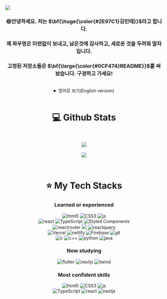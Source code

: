 ![](https://gh-hits.nomadcoders.workers.dev/view?username=mintae1117)

<div align="center">
  
### 😄안녕하세요. 저는 $\bf{\huge{\color{#2E97C1}김민태}}$라고 합니다.
### 제 좌우명은 미련없이 보내고, 남은것에 감사하고, 새로운 것을 두려워 말자 입니다.
### 고정된 저장소들은 $\bf{\large{\color{#0CF474}README}}$를 써놨습니다. 구경하고 가세요!

<br>

<details>
    <summary>영어로 보기(English version)</summary>

<!-- summary 아래 한칸 공백 두고 내용 삽입 -->
### 😄Hello. My name is $\bf{\huge{\color{#2E97C1}mintaeKim}}$.
### My motto is "Let go without hesitation, be grateful for what's left, and don't be afraid of new things".
### The pinned repositories got $\bf{\large{\color{#0CF474}README}}$ for each of them. Feel free to look around!

</details>

<br>

</div>

<div align="center">

# 💻 Github Stats
<br>
  
![](https://github-readme-stats.vercel.app/api?username=mintae1117&theme=blue-green)
<br><br>
![](https://github-readme-stats.vercel.app/api/top-langs/?username=mintae1117&theme=blue-green)  

</div>

<div align="center">
<br>

# ⭐️ My Tech Stacks

<h3>Learned or experienced</h3>

![html5](https://img.shields.io/badge/HTML5-E34F26?style=for-the-badge&logo=html5&logoColor=white)
![CSS3](https://img.shields.io/badge/css3-%231572B6.svg?style=for-the-badge&logo=css3&logoColor=white)
![js](https://img.shields.io/badge/JavaScript-F7DF1E?style=for-the-badge&logo=JavaScript&logoColor=white)<br>
![react](https://img.shields.io/badge/React-20232A?style=for-the-badge&logo=react&logoColor=61DAFB)
![TypeScript](https://img.shields.io/badge/typescript-%23007ACC.svg?style=for-the-badge&logo=typescript&logoColor=white)
![Styled Components](https://img.shields.io/badge/styled--components-DB7093?style=for-the-badge&logo=styled-components&logoColor=white)<br>
![reactrouter](https://img.shields.io/badge/React_Router-CA4245?style=for-the-badge&logo=react-router&logoColor=white)
<img src="https://img.shields.io/badge/recoil-3578E5?style=for-the-badge&logo=recoil&logoColor=white">
![reactquery](https://img.shields.io/badge/React_Query-FF4154?style=for-the-badge&logo=ReactQuery&logoColor=white)<br>
![Vercel](https://img.shields.io/badge/vercel-%23000000.svg?style=for-the-badge&logo=vercel&logoColor=white)
![netlify](https://img.shields.io/badge/Netlify-00C7B7?style=for-the-badge&logo=netlify&logoColor=white)
![Firebase](https://img.shields.io/badge/firebase-a08021?style=for-the-badge&logo=firebase&logoColor=ffcd34)
![git](https://img.shields.io/badge/GIT-E44C30?style=for-the-badge&logo=git&logoColor=white)<br>
![c](https://img.shields.io/badge/C-00599C?style=for-the-badge&logo=c&logoColor=white)
![c++](https://img.shields.io/badge/C%2B%2B-00599C?style=for-the-badge&logo=c%2B%2B&logoColor=white)
![python](https://img.shields.io/badge/Python-3776AB?style=for-the-badge&logo=python&logoColor=white)
![java](https://img.shields.io/badge/Java-ED8B00?style=for-the-badge&logo=openjdk&logoColor=white)

<h3>Now studying</h3>

![flutter](https://img.shields.io/badge/Flutter-02569B?style=for-the-badge&logo=flutter&logoColor=white)
![nextjs](https://img.shields.io/badge/Next.js-000?logo=nextdotjs&logoColor=fff&style=for-the-badge)
![twind](https://img.shields.io/badge/Tailwind_CSS-38B2AC?style=for-the-badge&logo=tailwind-css&logoColor=white)

<h3>Most confident skills</h3>

![html5](https://img.shields.io/badge/HTML5-E34F26?style=for-the-badge&logo=html5&logoColor=white)
![CSS3](https://img.shields.io/badge/css3-%231572B6.svg?style=for-the-badge&logo=css3&logoColor=white)
![js](https://img.shields.io/badge/JavaScript-F7DF1E?style=for-the-badge&logo=JavaScript&logoColor=white)<br>
![TypeScript](https://img.shields.io/badge/typescript-%23007ACC.svg?style=for-the-badge&logo=typescript&logoColor=white)
![react](https://img.shields.io/badge/React-20232A?style=for-the-badge&logo=react&logoColor=61DAFB)
![nextjs](https://img.shields.io/badge/Next.js-000?logo=nextdotjs&logoColor=fff&style=for-the-badge)

</div>
<br>


